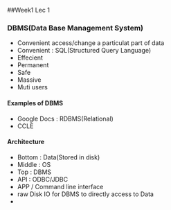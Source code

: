 ##Week1 Lec 1
### DBMS(Data Base Management System)
- Convenient access/change a particulat part of data
- Convenient : SQL(Structured Query Language)
- Effecient
- Permanent
- Safe
- Massive
- Muti users
#### Examples of  DBMS
- Google Docs : RDBMS(Relational)
- CCLE

#### Architecture
- Bottom : Data(Stored in disk)
- Middle : OS
- Top : DBMS
- API : ODBC/JDBC
- APP / Command line interface
- raw Disk IO for DBMS to directly access to Data
-
